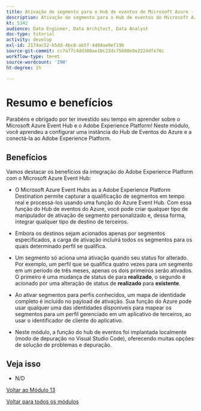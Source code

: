```yaml
---
title: Ativação de segmento para o Hub de eventos do Microsoft Azure - Resumo e benefícios
description: Ativação de segmento para o Hub de eventos do Microsoft Azure - Resumo e benefícios
kt: 5342
audience: Data Engineer, Data Architect, Data Analyst
doc-type: tutorial
activity: develop
exl-id: 2174ac52-b5dd-4bc8-ab5f-4d84ae9ef19b
source-git-commit: cc7a77c4dd380ae1bc23dc75608e8e2224dfe78c
workflow-type: tm+mt
source-wordcount: '290'
ht-degree: 1%

---
```


# Resumo e benefícios

Parabéns e obrigado por ter investido seu tempo em aprender sobre o Microsoft Azure Event Hub e o Adobe Experience Platform!
Neste módulo, você aprendeu a configurar uma instância do Hub de Eventos do Azure e a conectá-la ao Adobe Experience Platform.

## Benefícios

Vamos destacar os benefícios da integração do Adobe Experience Platform com o Microsoft Azure Event Hub:

- O Microsoft Azure Event Hubs as a Adobe Experience Platform Destination permite capturar a qualificação de segmentos em tempo real e processá-los usando uma função do Azure Event Hub. Com essa função do Hub de eventos do Azure, você pode criar qualquer tipo de manipulador de ativação de segmento personalizado e, dessa forma, integrar qualquer tipo de destino de terceiros.

- Embora os destinos sejam acionados apenas por segmentos especificados, a carga de ativação incluirá todos os segmentos para os quais determinado perfil se qualifica.

- Um segmento só aciona uma ativação quando seu status for alterado. Por exemplo, um perfil que se qualifica quatro vezes para um segmento em um período de três meses, apenas os dois primeiros serão ativados. O primeiro é uma mudança de status de para **realizado**, o segundo é acionado por uma alteração de status de **realizado** para **existente**.

- Ao ativar segmentos para perfis conhecidos, um mapa de identidade completo é incluído no payload de ativação. Sua função do Azure pode usar qualquer uma das identidades disponíveis para mapear os segmentos para um perfil gerenciado em um aplicativo de terceiros, ao usar o identificador de cliente do aplicativo.

- Neste módulo, a função do hub de eventos foi implantada localmente (modo de depuração no Visual Studio Code), oferecendo muitas opções de solução de problemas e depuração.

## Veja isso

- N/D

[Voltar ao Módulo 13](./segment-activation-microsoft-azure-eventhub.md)

[Voltar para todos os módulos](./../../overview.md)
